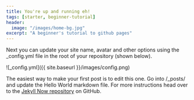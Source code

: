 ```yaml
---
title: You're up and running eh!
tags: [starter, beginner-tutorial]
header:
  image: "/images/home-bg.jpg"
excerpt: "A beginner's tutorial to github pages"
---
```


Next you can update your site name, avatar and other options using the _config.yml file in the root of your repository (shown below).

![_config.yml]({{ site.baseurl }}/images/config.png)

The easiest way to make your first post is to edit this one. Go into /_posts/ and update the Hello World markdown file. For more instructions head over to the [Jekyll Now repository](https://github.com/barryclark/jekyll-now) on GitHub.